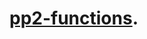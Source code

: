 # [pp2-functions](https://github.com/sebastianbakala/pp2-functions/tree/sebastianbakala-pp2-functions).
